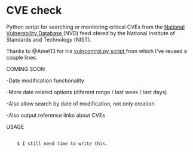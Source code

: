 # CVE check

Python script for searching or monitoring critical CVEs from the <a href=https://nvd.nist.gov/vuln> National Vulnerability Database </a> (NVD) feed ofered by the National Institute of
Standards and Technology (NIST). 

Thanks to @Amet13 for his <a href=https://github.com/Amet13/vulncontrol> vulncontrol.py script </a> from which I've reused a couple lines.



COMING SOON

<p> -Date modification functionality </p>
<p>-More date related options (diferent range / last week / last days) </p>
<p>-Also allow search by date of modification, not only creation  </p>
<p>-Also output reference links about CVEs </p>



USAGE
<pre>
  <code>
    $ I still need time to write this.
  </code>
</pre>
